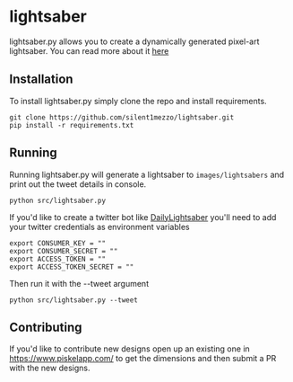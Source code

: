 # lightsaber

lightsaber.py allows you to create a dynamically generated pixel-art lightsaber. You can read more about it [here](https://procrastinatingdev.com/using-python-to-generate-over-10000-unique-8-bit-lightsabers/)

## Installation

To install lightsaber.py simply clone the repo and install requirements.

```
git clone https://github.com/silent1mezzo/lightsaber.git
pip install -r requirements.txt
```

## Running

Running lightsaber.py will generate a lightsaber to `images/lightsabers` and print out the tweet details in console.

`python src/lightsaber.py` 

If you'd like to create a twitter bot like [DailyLightsaber](https://twitter.com/dailylightsaber) you'll need to add your twitter credentials as environment variables

```
export CONSUMER_KEY = ""
export CONSUMER_SECRET = ""
export ACCESS_TOKEN = ""
export ACCESS_TOKEN_SECRET = ""
```

Then run it with the --tweet argument

`python src/lightsaber.py --tweet`

## Contributing

If you'd like to contribute new designs open up an existing one in https://www.piskelapp.com/ to get the dimensions and then submit a PR with the new designs.

